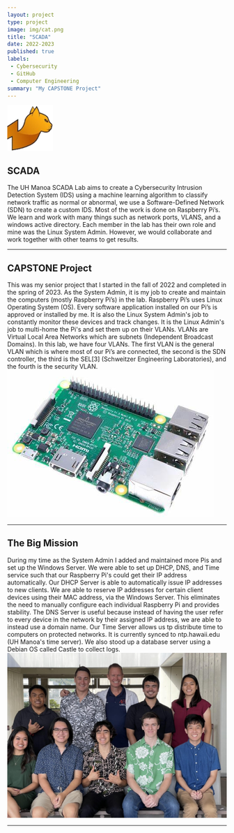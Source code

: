 ```yaml
---
layout: project
type: project
image: img/cat.png
title: "SCADA"
date: 2022-2023
published: true
labels:
 - Cybersecurity
 - GitHub
 - Computer Engineering
summary: "My CAPSTONE Project"
---
```


<img src="../img/cat.png">
<h2> SCADA  </h2>
The UH Manoa SCADA Lab aims to create a Cybersecurity Intrusion Detection System (IDS) using a machine learning algorithm to classify network traffic as normal or abnormal, we use a Software-Defined Network (SDN) to create a custom IDS. Most of the work is done on Raspberry Pi’s. We learn and work with many things such as network ports, VLANS, and a windows active directory. Each member in the lab has their own role and mine was the Linux System Admin. However, we would collaborate and work together with other teams to get results. 
<hr>
<h2> CAPSTONE Project </h2>
This was my senior project that I started in the fall of 2022 and completed in the spring of 2023. As the System Admin, it is my job to create and maintain the computers (mostly Raspberry Pi’s) in the lab. Raspberry Pi’s uses Linux Operating System (OS). Every software application installed on our Pi’s is approved or installed by me. It is also the Linux System Admin's job to constantly monitor these devices and track changes. It is the Linux Admin's job to multi-home the Pi's and set them up on their VLANs. VLANs are Virtual Local Area Networks which are subnets (Independent Broadcast Domains). In this lab, we have four VLANs. The first VLAN is the general VLAN which is where most of our Pi’s are connected, the second is the SDN controller, the third is the SEL[3] (Schweitzer Engineering Laboratories), and the fourth is the security VLAN. 
<img src="../img/pi.jpg">
<hr>
<h2> The Big Mission </h2>
During my time as the System Admin I added and maintained more Pis and set up the Windows Server. We were able to set up DHCP, DNS, and Time service such that our Raspberry Pi's could get their IP address automatically. Our DHCP Server is able to automatically issue IP addresses to new clients. We are able to reserve IP addresses for certain client devices using their MAC address, via the Windows Server. This eliminates the need to manually configure each individual Raspberry Pi and provides stability. The DNS Server is useful because instead of having the user refer to every device in the network by their assigned IP address, we are able to instead use a domain name. Our Time Server allows us tp distribute time to computers on protected networks. It is currently synced to ntp.hawaii.edu (UH Manoa's time server). We also stood up a database server using a Debian OS called Castle to collect logs.
<img src="../img/fall2022.jpg">
<hr>

